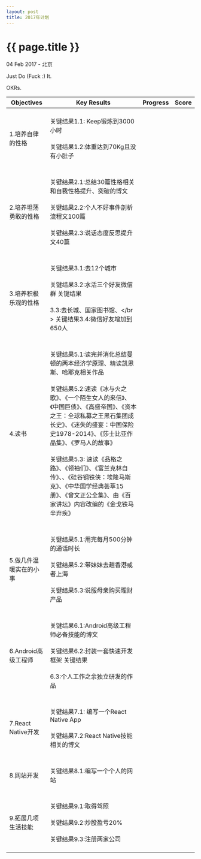 ```yaml
---
layout: post
title: 2017年计划
---
```


{{ page.title }}
================

<p class="meta">04 Feb 2017 - 北京</p>

Just Do (Fuck :) It.

OKRs.

| Objectives | Key Results | Progress | Score |
| ------| ------ | ------ | ------ |
| 1.培养自律的性格 | </br>关键结果1.1: Keep锻炼到3000小时</br></br> 关键结果1.2:体重达到70Kg且没有小肚子</br></br> |  |  |
| 2.培养坦荡勇敢的性格 | </br>关键结果2.1:总结30篇性格相关和自我性格提升、突破的博文</br></br> 关键结果2.2:个人不好事件剖析流程文100篇</br></br> 关键结果2.3:说话态度反思提升文40篇</br></br>|  |  |
| 3.培养积极乐观的性格 | </br>关键结果3.1:去12个城市</br></br> 关键结果3.2:水活三个好友微信群 关键结果</br></br>3.3:去长城、国家图书馆、</br</br>> 关键结果3.4:微信好友增加到650人 </br></br>|  |  |
| 4.读书 | </br>关键结果5.1:读完并消化总结曼顿的两本经济学原理、精读凯恩斯、哈耶克相关作品</br></br> 关键结果5.2:速读《冰与火之歌》、《一个陌生女人的来信》、《中国巨债》、《高盛帝国》、《资本之王：全球私募之王黑石集团成长史》、《迷失的盛宴：中国保险史1978-2014》、《莎士比亚作品集》、《罗马人的故事》 </br></br>关键结果5.3: 速读《品格之路》、《领袖们》、《富兰克林自传》、、《硅谷钢铁侠：埃隆马斯克》、《中华国学经典荟萃15册》、《曾文正公全集》、由《百家讲坛》内容改编的《金戈铁马辛弃疾》</br></br>|  |  |
| 5.做几件温暖实在的小事 | </br>关键结果5.1:用完每月500分钟的通话时长</br></br> 关键结果5.2:带妹妹去趟香港或者上海</br></br>关键结果5.3:说服母亲购买理财产品</br></br> |  |  |
| 6.Android高级工程师 | </br>关键结果6.1:Android高级工程师必备技能的博文</br></br> 关键结果6.2:封装一套快速开发框架 关键结果</br></br>6.3:个人工作之余独立研发的作品 </br></br>|  |  |
| 7.React Native开发 | </br>关键结果7.1: 编写一个React Native App</br></br> 关键结果7.2:React Native技能相关的博文 </br></br>|  |  |
| 8.网站开发 | </br>关键结果8.1:编写一个个人的网站</br></br> |  |  |
| 9.拓展几项生活技能 | </br>关键结果9.1:取得驾照</br></br> 关键结果9.2:炒股盈亏20% </br></br>关键结果9.3:注册两家公司</br></br> |  |  |